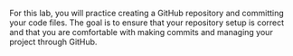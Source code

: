 For this lab, you will practice creating a GitHub repository and committing your code files. The goal is to ensure that your repository setup is correct and that you are comfortable with making commits and managing your project through GitHub. 
